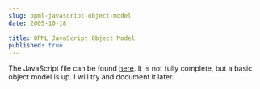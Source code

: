 ```yaml
---
slug: opml-javascript-object-model
date: 2005-10-18
 
title: OPML JavaScript Object Model
published: true
---
```

The JavaScript file can be found <a href="http://www.kinlan.co.uk/AjaxExperiments/opml.js">here</a>.  It is not fully complete, but a basic object model is up.  I will try and document it later.<p />

